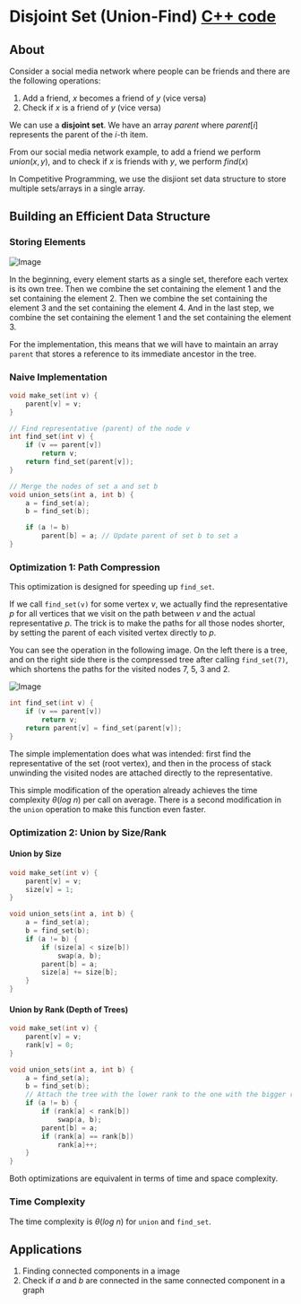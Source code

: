 # Disjoint Set (Union-Find) [C++ code](./disjoint-set.cpp)

## About

Consider a social media network where people can be friends and there are the following operations:

1. Add a friend, $x$ becomes a friend of $y$ (vice versa)
2. Check if $x$ is a friend of $y$ (vice versa)

We can use a **disjoint set**. We have an array $parent$ where $parent[i]$ represents the parent of the $i$-th item.

From our social media network example, to add a friend we perform $union(x, y)$, and to check if $x$ is friends with $y$, we perform $find(x)$

In Competitive Programming, we use the disjiont set data structure to store multiple sets/arrays in a single array.

## Building an Efficient Data Structure

### Storing Elements

![Image](https://raw.githubusercontent.com/e-maxx-eng/e-maxx-eng/master/img/DSU_example.png)

In the beginning, every element starts as a single set, therefore each vertex is its own tree. Then we combine the set containing the element 1 and the set containing the element 2. Then we combine the set containing the element 3 and the set containing the element 4. And in the last step, we combine the set containing the element 1 and the set containing the element 3.

For the implementation, this means that we will have to maintain an array `parent` that stores a reference to its immediate ancestor in the tree.

### Naive Implementation

```cpp
void make_set(int v) {
    parent[v] = v;
}

// Find representative (parent) of the node v
int find_set(int v) {
    if (v == parent[v])
        return v;
    return find_set(parent[v]);
}

// Merge the nodes of set a and set b
void union_sets(int a, int b) {
    a = find_set(a);
    b = find_set(b);

    if (a != b)
        parent[b] = a; // Update parent of set b to set a
}
```

### Optimization 1: Path Compression

This optimization is designed for speeding up `find_set`.

If we call `find_set(v)` for some vertex $v$, we actually find the representative $p$ for all vertices that we visit on the path between $v$ and the actual representative $p$. The trick is to make the paths for all those nodes shorter, by setting the parent of each visited vertex directly to $p$.

You can see the operation in the following image. On the left there is a tree, and on the right side there is the compressed tree after calling `find_set(7)`, which shortens the paths for the visited nodes $7$, $5$, $3$ and $2$.

![Image](https://raw.githubusercontent.com/e-maxx-eng/e-maxx-eng/master/img/DSU_path_compression.png)

```cpp
int find_set(int v) {
    if (v == parent[v])
        return v;
    return parent[v] = find_set(parent[v]);
}

```

The simple implementation does what was intended: first find the representative of the set (root vertex), and then in the process of stack unwinding the visited nodes are attached directly to the representative.

This simple modification of the operation already achieves the time complexity $\theta(log \ n)$ per call on average. There is a second modification in the `union` operation to make this function even faster.

### Optimization 2: Union by Size/Rank

#### Union by Size

```cpp
void make_set(int v) {
    parent[v] = v;
    size[v] = 1;
}

void union_sets(int a, int b) {
    a = find_set(a);
    b = find_set(b);
    if (a != b) {
        if (size[a] < size[b])
            swap(a, b);
        parent[b] = a;
        size[a] += size[b];
    }
}
```

#### Union by Rank (Depth of Trees)

```cpp
void make_set(int v) {
    parent[v] = v;
    rank[v] = 0;
}

void union_sets(int a, int b) {
    a = find_set(a);
    b = find_set(b);
    // Attach the tree with the lower rank to the one with the bigger rank.
    if (a != b) {
        if (rank[a] < rank[b])
            swap(a, b);
        parent[b] = a;
        if (rank[a] == rank[b])
            rank[a]++;
    }
}
```

Both optimizations are equivalent in terms of time and space complexity.

### Time Complexity

The time complexity is $\theta(log \ n)$ for `union` and `find_set`.

## Applications

1. Finding connected components in a image
2. Check if $a$ and $b$ are connected in the same connected component in a graph
